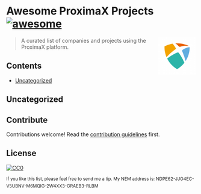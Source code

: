 # Awesome ProximaX Projects [![awesome](https://awesome.re/badge.svg)](https://awesome.re)

[<img src="https://github.com/Sateetje/awesome-proximax-projects/blob/master/awesome-proximax.png" align="right" width="100">](https://proximax.io)

> A curated list of companies and projects using the ProximaX platform.

## Contents
* [Uncategorized](#Uncategorized)

## Uncategorized

## Contribute
Contributions welcome! Read the [contribution guidelines](https://github.com/Sateetje/awesome-promimax-projects/blob/master/contributing.md) first.

## License
[![CC0](http://mirrors.creativecommons.org/presskit/buttons/88x31/svg/cc-zero.svg)](https://creativecommons.org/publicdomain/zero/1.0/)

<sup>If you like this list, please feel free to send me a tip. My NEM address is: NDPE62-JJO4EC-V5UBNV-M6MQIG-2W4XX3-GRAEB3-RLBM</sup>
